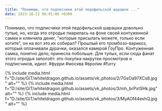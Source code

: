 ```yaml
---
title: "Понимаю, что подписчики этой педофильской шарашки ..."
date: 2023-10-22 06:01:00 +0300
---
```


Понимаю, что подписчики этой педофильской шарашки довольно тупые, но, когда это отродье пиарилась на фоне своей контуженной самки и клянчила денег, "которые присылать можете, только если хотите", он на вот это их собирал?
Прошлый его тромбозо-варикоз, который оплачивали дурачки, оказался камерой ГоуПро. Контуженная самка, понятно дело, принесла побольше.
Для тупых, если сюда фанат этого отродья заползёт: это покупка накрутки просмотров и подписчиков, идиот.
#фурри #москва #вролик #furry


{% include media.html f="D:/site/GiT/whiteldragon.github.io/assets/vk_photos/2/7GsOa97XCs8.jpg" alt="" %}
{% include media.html f="D:/site/GiT/whiteldragon.github.io/assets/vk_photos/3/mh_brPxtSHk.jpg" alt="" %}
{% include media.html f="D:/site/GiT/whiteldragon.github.io/assets/vk_photos/3/MyAOf44exhQ.jpg" alt="" %}
